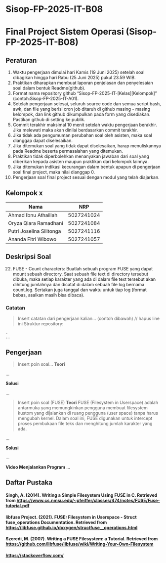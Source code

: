# Sisop-FP-2025-IT-B08

# Final Project Sistem Operasi (Sisop-FP-2025-IT-B08)

## Peraturan
1. Waktu pengerjaan dimulai hari Kamis (19 Juni 2025) setelah soal dibagikan hingga hari Rabu (25 Juni 2025) pukul 23.59 WIB.
2. Praktikan diharapkan membuat laporan penjelasan dan penyelesaian soal dalam bentuk Readme(github).
3. Format nama repository github “Sisop-FP-2025-IT-[Kelas][Kelompok]” (contoh:Sisop-FP-2025-IT-A01).
4. Setelah pengerjaan selesai, seluruh source code dan semua script bash, awk, dan file yang berisi cron job ditaruh di github masing - masing kelompok, dan link github dikumpulkan pada form yang disediakan. Pastikan github di setting ke publik.
5. Commit terakhir maksimal 10 menit setelah waktu pengerjaan berakhir. Jika melewati maka akan dinilai berdasarkan commit terakhir.
6. Jika tidak ada pengumuman perubahan soal oleh asisten, maka soal dianggap dapat diselesaikan.
7. Jika ditemukan soal yang tidak dapat diselesaikan, harap menuliskannya pada Readme beserta permasalahan yang ditemukan.
8. Praktikan tidak diperbolehkan menanyakan jawaban dari soal yang diberikan kepada asisten maupun praktikan dari kelompok lainnya.
9. Jika ditemukan indikasi kecurangan dalam bentuk apapun di pengerjaan soal final project, maka nilai dianggap 0.
10. Pengerjaan soal final project sesuai dengan modul yang telah diajarkan.

## Kelompok x

Nama | NRP
--- | ---
Ahmad Ibnu Athaillah | 5027241024
Oryza Qiara Ramadhani | 5027241084
Putri Joselina Silitonga | 5027241116
Ananda Fitri Wibowo | 5027241057

## Deskripsi Soal

22. FUSE - Count characters: Buatlah sebuah program FUSE yang dapat mount sebuah directory. Saat sebuah file text di directory tersebut dibuka, maka setiap karakter yang ada di dalam file text tersebut akan dihitung jumlahnya dan dicatat di dalam sebuah file log bernama count.log. Sertakan juga tanggal dan waktu untuk tiap log (format bebas, asalkan masih bisa dibaca).

### Catatan

> Insert catatan dari pengerjaan kalian... (contoh dibawah) // hapus line ini
Struktur repository:
```
.
..
```

## Pengerjaan

> Insert poin soal...
**Teori**

...

**Solusi**

...

> Insert poin soal (FUSE)
**Teori**
FUSE (Filesystem in Userspace) adalah antarmuka yang memungkinkan pengguna membuat filesystem kustom yang dijalankan di ruang pengguna (user space) tanpa harus mengubah kernel. Dalam soal ini, FUSE digunakan untuk intercept proses pembukaan file teks dan menghitung jumlah karakter yang ada.

...

**Solusi**

...

**Video Menjalankan Program**
...

## Daftar Pustaka

#### Singh, A. (2014). Writing a Simple Filesystem Using FUSE in C. Retrieved from https://www.cs.nmsu.edu/~pfeiffer/classes/474/notes/FUSE/Fuse-tutorial.pdf
#### libfuse Project. (2021). FUSE: Filesystem in Userspace - Struct fuse_operations Documentation. Retrieved from https://libfuse.github.io/doxygen/structfuse__operations.html
#### Szeredi, M. (2007). Writing a FUSE Filesystem: a Tutorial. Retrieved from https://github.com/libfuse/libfuse/wiki/Writing-Your-Own-Filesystem
#### https://stackoverflow.com/
